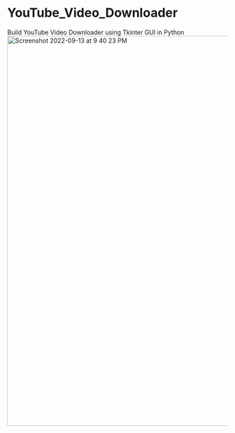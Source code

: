 # YouTube_Video_Downloader
Build YouTube Video Downloader using Tkinter GUI in Python
<img width="892" alt="Screenshot 2022-09-13 at 9 40 23 PM" src="https://user-images.githubusercontent.com/95522797/189954272-87b979c9-f016-47ea-9666-c6e850e90896.png">
